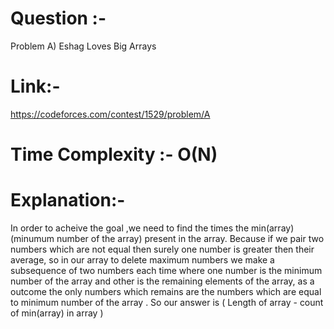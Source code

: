 # Question :- 
Problem A) Eshag Loves Big Arrays

# Link:-
https://codeforces.com/contest/1529/problem/A

# Time Complexity :- O(N)

# Explanation:-

In order to acheive the goal ,we need to find the times the min(array) (minumum number of the array) present in the array.
Because if we pair two numbers which are not equal then surely one number is greater then their average, so in our array
to delete maximum numbers we make a subsequence of two numbers each time where one number is the minimum number of the array
and other is the remaining elements of the array, as a outcome the only numbers which remains are the numbers which are equal to minimum
number of the array .
So our answer is ( Length of array - count of min(array) in array )



